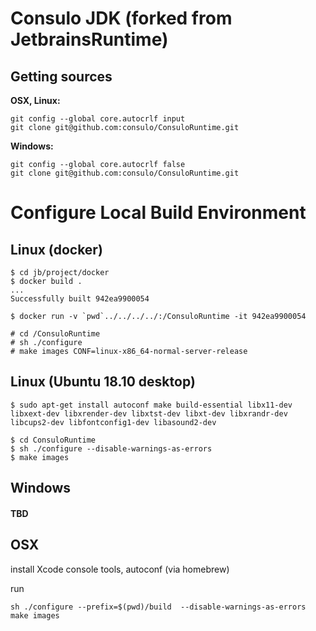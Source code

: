 # Consulo JDK (forked from JetbrainsRuntime)

## Getting sources
__OSX, Linux:__
```
git config --global core.autocrlf input
git clone git@github.com:consulo/ConsuloRuntime.git
```

__Windows:__
```
git config --global core.autocrlf false
git clone git@github.com:consulo/ConsuloRuntime.git
```

# Configure Local Build Environment
## Linux (docker)
```
$ cd jb/project/docker
$ docker build .
...
Successfully built 942ea9900054

$ docker run -v `pwd`../../../../:/ConsuloRuntime -it 942ea9900054

# cd /ConsuloRuntime
# sh ./configure
# make images CONF=linux-x86_64-normal-server-release

```

## Linux (Ubuntu 18.10 desktop)
```
$ sudo apt-get install autoconf make build-essential libx11-dev libxext-dev libxrender-dev libxtst-dev libxt-dev libxrandr-dev libcups2-dev libfontconfig1-dev libasound2-dev 

$ cd ConsuloRuntime
$ sh ./configure --disable-warnings-as-errors
$ make images
```

## Windows
#### TBD

## OSX

install Xcode console tools, autoconf (via homebrew)

run

```
sh ./configure --prefix=$(pwd)/build  --disable-warnings-as-errors
make images
```